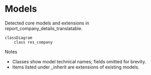 # Models

Detected core models and extensions in report_company_details_translatable.

```mermaid
classDiagram
    class res_company
```

Notes
- Classes show model technical names; fields omitted for brevity.
- Items listed under _inherit are extensions of existing models.
